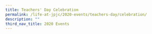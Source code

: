 ```yaml
---
title: Teachers' Day Celebration
permalink: /life-at-jpjc/2020-events/teachers-day/celebration/
description: ""
third_nav_title: 2020 Events
---
```

